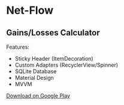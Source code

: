 # Net-Flow
## Gains/Losses Calculator

Features:
- Sticky Header (ItemDecoration)
- Custom Adapters (RecyclerView/Spinner)
- SQLite Database
- Material Design
- MVVM

[Download on Google Play](https://play.google.com/store/apps/details?id=com.fantasma.netflow)
